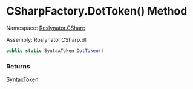 # CSharpFactory\.DotToken\(\) Method

Namespace: [Roslynator.CSharp](../../README.md)

Assembly: Roslynator\.CSharp\.dll

```csharp
public static SyntaxToken DotToken()
```

### Returns

[SyntaxToken](https://docs.microsoft.com/en-us/dotnet/api/microsoft.codeanalysis.syntaxtoken)

